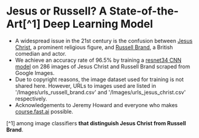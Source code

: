 # Jesus or Russell? A State-of-the-Art[^1] Deep Learning Model

* A widespread issue in the 21st century is the confusion between [Jesus Christ](https://en.wikipedia.org/wiki/Jesus), a prominent religious figure, and [Russell Brand](https://en.wikipedia.org/wiki/Russell_Brand), a British comedian and actor.
* We achieve an accuracy rate of 96.5% by training a [resnet34 CNN model](https://towardsdatascience.com/understanding-and-visualizing-resnets-442284831be8) on 286 images of Jesus Christ and Russell Brand scraped from Google Images.
* Due to copyright reasons, the image dataset used for training is not shared here. However, URLs to images used are listed in '/Images/urls_russell_brand.csv' and '/Images/urls_jesus_christ.csv' respectively.
* Acknowledgements to Jeremy Howard and everyone who makes [course.fast.ai](course.fast.ai) possible.

[^1] among image classifiers **that distinguish Jesus Christ from Russell Brand**.
